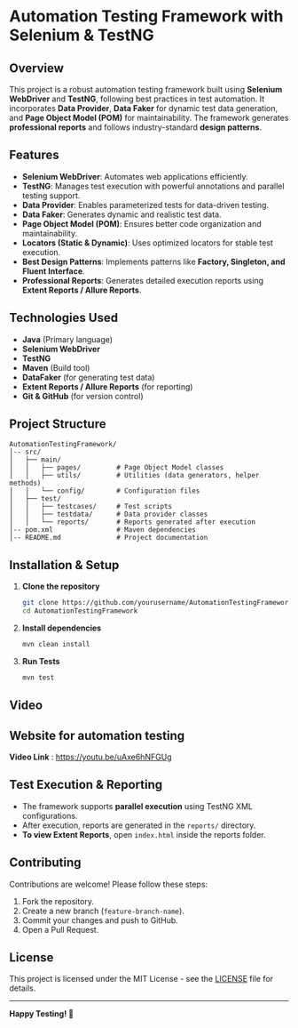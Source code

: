 # Automation Testing Framework with Selenium & TestNG

## Overview
This project is a robust automation testing framework built using **Selenium WebDriver** and **TestNG**, following best practices in test automation. It incorporates **Data Provider**, **Data Faker** for dynamic test data generation, and **Page Object Model (POM)** for maintainability. The framework generates **professional reports** and follows industry-standard **design patterns**.

## Features
- **Selenium WebDriver**: Automates web applications efficiently.
- **TestNG**: Manages test execution with powerful annotations and parallel testing support.
- **Data Provider**: Enables parameterized tests for data-driven testing.
- **Data Faker**: Generates dynamic and realistic test data.
- **Page Object Model (POM)**: Ensures better code organization and maintainability.
- **Locators (Static & Dynamic)**: Uses optimized locators for stable test execution.
- **Best Design Patterns**: Implements patterns like **Factory, Singleton, and Fluent Interface**.
- **Professional Reports**: Generates detailed execution reports using **Extent Reports / Allure Reports**.

## Technologies Used
- **Java** (Primary language)
- **Selenium WebDriver**
- **TestNG**
- **Maven** (Build tool)
- **DataFaker** (for generating test data)
- **Extent Reports / Allure Reports** (for reporting)
- **Git & GitHub** (for version control)

## Project Structure
```
AutomationTestingFramework/
│-- src/
│   ├── main/
│   │   ├── pages/         # Page Object Model classes
│   │   ├── utils/         # Utilities (data generators, helper methods)
│   │   └── config/        # Configuration files
│   ├── test/
│   │   ├── testcases/     # Test scripts
│   │   ├── testdata/      # Data provider classes
│   │   └── reports/       # Reports generated after execution
│-- pom.xml                # Maven dependencies
│-- README.md              # Project documentation
```

## Installation & Setup
1. **Clone the repository**
   ```sh
   git clone https://github.com/yourusername/AutomationTestingFramework.git
   cd AutomationTestingFramework
   ```
2. **Install dependencies**
   ```sh
   mvn clean install
   ```
3. **Run Tests**
   ```sh
   mvn test
   ```
## Video
## Website for automation testing
**Video Link** : https://youtu.be/uAxe6hNFGUg 

## Test Execution & Reporting
- The framework supports **parallel execution** using TestNG XML configurations.
- After execution, reports are generated in the `reports/` directory.
- **To view Extent Reports**, open `index.html` inside the reports folder.

## Contributing
Contributions are welcome! Please follow these steps:
1. Fork the repository.
2. Create a new branch (`feature-branch-name`).
3. Commit your changes and push to GitHub.
4. Open a Pull Request.

## License
This project is licensed under the MIT License - see the [LICENSE](LICENSE) file for details.

---

**Happy Testing! 🚀**

